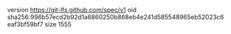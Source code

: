 version https://git-lfs.github.com/spec/v1
oid sha256:996b57ecd2b92d1a6860250b868eb4e241d585548965eb52023c6eaf3bf59bf7
size 1555
